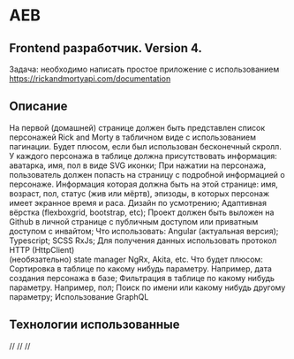 # AEB

## Frontend разработчик. Version 4.

Задача: необходимо написать простое приложение с использованием https://rickandmortyapi.com/documentation

## Описание

На первой (домашней) странице должен быть представлен список персонажей Rick and Morty в табличном виде с использованием
пагинации. Будет плюсом, если был использован бесконечный скролл. У каждого персонажа в таблице должна присутствовать
информация: аватарка, имя, пол в виде SVG иконки;
При нажатии на персонажа, пользователь должен попасть на страницу с подробной информацией о персонаже. Информация которая
должна быть на этой странице: имя, возраст, пол, статус (жив или мёртв), эпизоды, в которых персонаж имеет экранное время и раса.
Дизайн по усмотрению;
Адаптивная вёрстка (flexboxgrid, bootstrap, etc);
Проект должен быть выложен на Github в личной странице с публичным доступом или приватным доступом с инвайтом;
Что использовать:
Angular (актуальная версия);
Typescript;
SCSS
RxJs;
Для получения данных использовать протокол HTTP (HttpClient)  
(необязательно) state manager NgRx, Akita, etc.
Что будет плюсом:
Сортировка в таблице по какому нибудь параметру. Например, дата создания персонажа в базе;
Фильтрация в таблице по какому нибудь параметру. Например, пол;
Поиск по имени или какому нибудь другому параметру;
Использование GraphQL

## Технологии использованные

//
//
//
